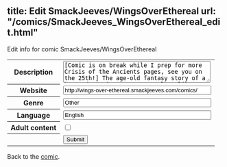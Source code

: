 title: Edit SmackJeeves/WingsOverEthereal
url: "/comics/SmackJeeves_WingsOverEthereal_edit.html"
---
Edit info for comic SmackJeeves/WingsOverEthereal

<form name="comic" action="http://gaepostmail.appspot.com/comic/" method="post">
<table class="comicinfo">
<tr>
<th>Description</th><td><textarea name="description" cols="40" rows="3">[Comic is on break while I prep for more Crisis of the Ancients pages, see you on the 25th!] The age-old fantasy story of a boy and a princess, yet a tale unlike any other... ********************************************* Set in the fictional world of Chrona, &quot;Wings Over Ethereal&quot; is a twisting tale of love and hate set in two Kingdoms living with the tension of an ever-present threat of war. While the beings of these kingdoms go on with their lives either fearing war or welcoming it, they remain blind to the true darkness that seeks to change the course of their world forever. The fate of these two Kingdoms, and perhaps the entire world, rests in the Love between a Human... And an Angel... *********************************************</textarea></td>
</tr>
<tr>
<th>Website</th><td><input type="text" name="url" value="http://wings-over-ethereal.smackjeeves.com/comics/" size="40"/></td>
</tr>
<tr>
<th>Genre</th><td><input type="text" name="genre" value="Other" size="40"/></td>
</tr>
<tr>
<th>Language</th><td><input type="text" name="language" value="English" size="40"/></td>
</tr>
<tr>
<th>Adult content</th><td><input type="checkbox" name="adult" value="adult" /></td>
</tr>
<tr>
<th></th><td>
<input type="hidden" name="comic" value="SmackJeeves_WingsOverEthereal" />
<input type="submit" name="submit" value="Submit" />
</td>
</tr>
</table>
</form>

Back to the [comic](SmackJeeves_WingsOverEthereal.html).
